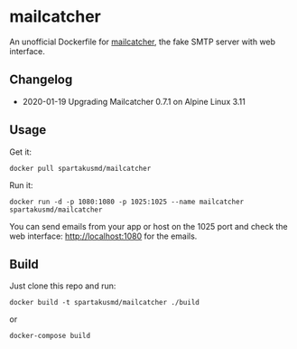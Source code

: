 # mailcatcher

An unofficial Dockerfile for [mailcatcher][mailcatcher], the fake SMTP server with web interface.

## Changelog

- 2020-01-19 Upgrading Mailcatcher 0.7.1 on Alpine Linux 3.11


## Usage

Get it:

    docker pull spartakusmd/mailcatcher

Run it:

    docker run -d -p 1080:1080 -p 1025:1025 --name mailcatcher spartakusmd/mailcatcher

You can send emails from your app or host on the 1025 port and check the web interface: [http://localhost:1080](http://localhost:1080) for the emails.


## Build

Just clone this repo and run:

    docker build -t spartakusmd/mailcatcher ./build

or

    docker-compose build

  [mailcatcher]: http://mailcatcher.me/ "MailCatcher fake SMTP server with web interface" 
